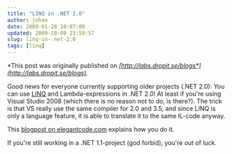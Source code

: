 ```yaml
---
title: "LINQ in .NET 2.0"
author: johan
date: 2009-01-28 10:07:00
updated: 2009-10-09 23:58:57
slug: linq-in-.net-2.0
tags: [linq]
---
```


*This post was originally published on *[*http://labs.dropit.se/blogs*](http://labs.dropit.se/blogs)*.*

Good news for everyone currently supporting older projects (.NET 2.0): You can use [LINQ](http://letmegooglethatforyou.com/?q=linq) and Lambda-expressions in .NET 2.0! At least if you're using Visual Studio 2008 (which there is no reason not to do, is there?). The trick is that VS really use the same compiler for 2.0 and 3.5, and since LINQ is only a language feature, it is able to translate it to the same IL-code anyway.

This [blogpost on elegantcode.com](http://elegantcode.com/2008/12/31/hello-linq-in-net-20/) explains how you do it.

If you're still working in a .NET 1.1-project (god forbid), you're out of luck.